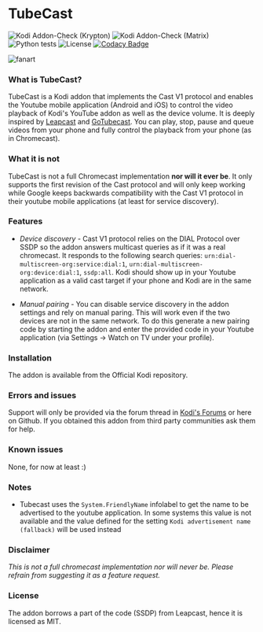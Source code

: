# TubeCast

![Kodi Addon-Check (Krypton)](https://github.com/enen92/script.tubecast/workflows/Kodi%20Addon-Check%20(Krypton)/badge.svg)
![Kodi Addon-Check (Matrix)](https://github.com/enen92/script.tubecast/workflows/Kodi%20Addon-Check%20(Matrix)/badge.svg)
![Python tests](https://github.com/enen92/script.tubecast/workflows/Python%20tests/badge.svg)
![License](http://img.shields.io/:license-mit-blue.svg?style=flat)
[![Codacy Badge](https://api.codacy.com/project/badge/Grade/767abb2a497c4f608c36e3db0ec6e39e)](https://www.codacy.com/app/92enen/script.tubecast?utm_source=github.com&amp;utm_medium=referral&amp;utm_content=enen92/script.tubecast&amp;utm_campaign=Badge_Grade)

![fanart](https://github.com/enen92/script.tubecast/blob/matrix/resources/img/fanart.jpg?raw=true)

### What is TubeCast?

TubeCast is a Kodi addon that implements the Cast V1 protocol and enables the Youtube mobile application (Android and iOS) to control the video playback of Kodi's YouTube addon as well as the device volume. It is deeply inspired by [Leapcast](https://github.com/dz0ny/leapcast) and [GoTubecast](https://github.com/CBiX/gotubecast). You can play, stop, pause and queue videos from your phone and fully control the playback from your phone (as in Chromecast).

### What it is not

TubeCast is not a full Chromecast implementation **nor will it ever be**. It only supports the first revision of the Cast protocol and will only keep working while Google keeps backwards compatibility with the Cast V1 protocol in their youtube mobile applications (at least for service discovery).

### Features

* *Device discovery* - Cast V1 protocol relies on the DIAL Protocol over SSDP so the addon answers multicast queries as if it was a real chromecast. It responds to the following search queries: `urn:dial-multiscreen-org:service:dial:1`, `urn:dial-multiscreen-org:device:dial:1`, `ssdp:all`. Kodi should show up in your Youtube application as a valid cast target if your phone and Kodi are in the same network.

* *Manual pairing* - You can disable service discovery in the addon settings and rely on manual paring. This will work even if the two devices are not in the same network. To do this generate a new pairing code by starting the addon and enter the provided code in your Youtube application (via Settings -> Watch on TV under your profile).

### Installation

The addon is available from the Official Kodi repository.

### Errors and issues

Support will only be provided via the forum thread in [Kodi's Forums](https://forum.kodi.tv/showthread.php?tid=329153) or here on Github. If you obtained this addon from third party communities ask them for help.

### Known issues

None, for now at least :)

### Notes

- Tubecast uses the `System.FriendlyName` infolabel to get the name to be advertised to the youtube application. In some systems this value is not available and the value defined for the setting `Kodi advertisement name (fallback)` will be used instead

### Disclaimer

*This is not a full chromecast implementation nor will never be. Please refrain from suggesting it as a feature request.*

### License

The addon borrows a part of the code (SSDP) from Leapcast, hence it is licensed as MIT.
